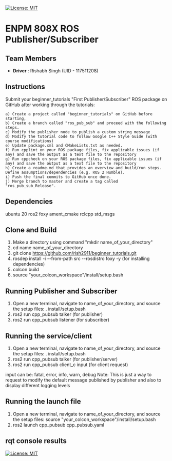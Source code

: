 [![License: MIT](https://img.shields.io/badge/License-MIT-yellow.svg)](https://opensource.org/licenses/MIT)

# ENPM 808X ROS Publisher/Subscriber

## Team Members
 - **Driver** : Rishabh Singh (UID - 117511208)

## Instructions

Submit your beginner_tutorials "First Publisher/Subscriber" ROS package on GitHub after working through the tutorials:

    a) Create a project called "beginner_tutorials" on GitHub before starting,
    b) Create a branch called "ros_pub_sub" and proceed with the following steps.
    c) Modify the publisher node to publish a custom string message
    d) Modify the tutorial code to follow Google C++ Style Guide (with course modifications) 
    e) Update package.xml and CMakeLists.txt as needed. 
    f) Run cpplint on your ROS package files, fix applicable issues (if any) and save the output as a text file to the repository
    g) Run cppcheck on your ROS package files, fix applicable issues (if any) and save the output as a text file to the repository
    h) Create a readme.md that provides an overview and build/run steps. Define assumptions/dependencies (e.g. ROS 2 Humble).
    i) Push the final commits to GitHub once done.
    j) Merge branch to master and create a tag called "ros_pub_sub_Release".



## Dependencies
ubuntu 20
ros2 foxy
ament_cmake
rclcpp
std_msgs

## Clone and Build

1. Make a directory using command "mkdir name_of_your_directory"
2. cd name name_of_your_directory
3. git clone https://github.com/rish2911/beginner_tutorials.git
4. rosdep install -i --from-path src --rosdistro foxy -y (for installing dependencies)
5. colcon build
6. source "your_colcon_workspace"/install/setup.bash

## Running Publisher and Subscriber

1. Open a new terminal, navigate to name_of_your_directory, and source the setup files:
    . install/setup.bash
2. ros2 run cpp_pubsub talker (for publisher)
3. ros2 run cpp_pubsub listener (for subscriber)

## Running the service/client
1. Open a new terminal, navigate to name_of_your_directory, and source the setup files:
    . install/setup.bash
2. ros2 run cpp_pubsub talker (for publisher/server)
3. ros2 run cpp_pubsub client_c input (for client request)

input can be: fatal, error, info, warn, debug
Note: This is just a way to request to modify the default message published by publisher 
and also to display different logging levels

## Running the launch file
1. Open a new terminal, navigate to name_of_your_directory, and source the setup files:
    source "your_colcon_workspace"/install/setup.bash
2. ros2 launch cpp_pubsub cpp_pubsub.yaml

## rqt console results
[![License: MIT](https://img.shields.io/badge/License-MIT-yellow.svg)](https://opensource.org/licenses/MIT)